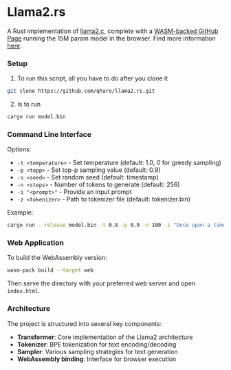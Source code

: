 # Llama2.rs

A Rust implementation of [llama2.c](https://github.com/karpathy/llama2.c), complete with a [WASM-backed GitHub Page](https://qharo.github.io/llama2.rs/) running the 15M param model in the browser. Find more information [here](https://qharo.github.io/projects/llama2.rs/).

### Setup

1. To run this script, all you have to do after you clone it

```sh
git clone https://github.com/qharo/llama2.rs.git
```

2. Is to run

```sh
cargo run model.bin
```

### Command Line Interface

Options:

-   `-t <temperature>` - Set temperature (default: 1.0, 0 for greedy sampling)
-   `-p <topp>` - Set top-p sampling value (default: 0.9)
-   `-s <seed>` - Set random seed (default: timestamp)
-   `-n <steps>` - Number of tokens to generate (default: 256)
-   `-i "<prompt>"` - Provide an input prompt
-   `-z <tokenizer>` - Path to tokenizer file (default: tokenizer.bin)

Example:

```bash
cargo run --release model.bin -t 0.8 -p 0.9 -n 100 -i "Once upon a time in a magical forest,"
```

### Web Application

To build the WebAssembly version:

```bash
wasm-pack build --target web
```

Then serve the directory with your preferred web server and open `index.html`.

### Architecture

The project is structured into several key components:

-   **Transformer**: Core implementation of the Llama2 architecture
-   **Tokenizer**: BPE tokenization for text encoding/decoding
-   **Sampler**: Various sampling strategies for text generation
-   **WebAssembly binding**: Interface for browser execution
